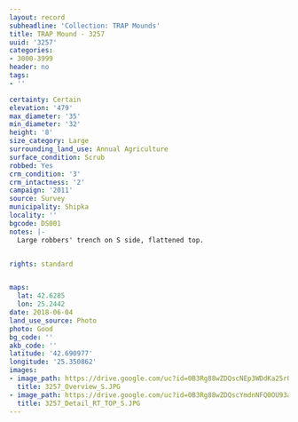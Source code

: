 ```yaml
---
layout: record
subheadline: 'Collection: TRAP Mounds'
title: TRAP Mound - 3257
uuid: '3257'
categories:
- 3000-3999
header: no
tags:
- ''

certainty: Certain
elevation: '479'
max_diameter: '35'
min_diameter: '32'
height: '8'
size_category: Large
surrounding_land_use: Annual Agriculture
surface_condition: Scrub
robbed: Yes
crm_condition: '3'
crm_intactness: '2'
campaign: '2011'
source: Survey
municipality: Shipka
locality: ''
bgcode: DS001
notes: |-
  Large robbers' trench on S side, flattened top.


rights: standard


maps:
  lat: 42.6285
  lon: 25.2442
date: 2018-06-04
land_use_source: Photo
photo: Good
bg_code: ''
akb_code: ''
latitude: '42.690977'
longitude: '25.350862'
images:
- image_path: https://drive.google.com/uc?id=0B3Rg88wZDQscNEp3WDdKa25rQUE
  title: 3257_Overview_S.JPG
- image_path: https://drive.google.com/uc?id=0B3Rg88wZDQscYmdnNFQ0OU93aDg
  title: 3257_Detail_RT_TOP_S.JPG
---
```

